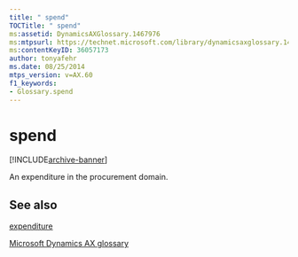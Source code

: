```yaml
---
title: " spend"
TOCTitle: " spend"
ms:assetid: DynamicsAXGlossary.1467976
ms:mtpsurl: https://technet.microsoft.com/library/dynamicsaxglossary.1467976(v=AX.60)
ms:contentKeyID: 36057173
author: tonyafehr
ms.date: 08/25/2014
mtps_version: v=AX.60
f1_keywords:
- Glossary.spend
---
```


# spend


[!INCLUDE[archive-banner](includes/archive-banner.md)]

An expenditure in the procurement domain.

## See also

[expenditure](expenditure.md)

[Microsoft Dynamics AX glossary](glossary/microsoft-dynamics-ax-glossary.md)

  


